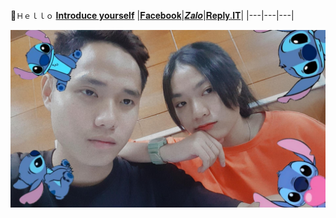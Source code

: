 💎`Ｈｅｌｌｏ`
[**Introduce yourself**](https://linktr.ee/NhanCoder)
|[𝐅𝐚𝐜𝐞𝐛𝐨𝐨𝐤](https://www.facebook.com/NhanCoder6311)|[𝒁𝒂𝒍𝒐](https://anotepad.com/notes/ar4bnyqp)|[𝐑𝐞𝐩𝐥𝐲.𝐈𝐓](https://replit.com/@NhanCoder)|
|---|---|---|

![alt tag](https://github.com/NguyenHuuNhan1912/NguyenHuuNhan1912/blob/main/IMG_20210706_105316.jpg)





